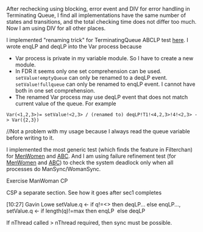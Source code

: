 After rechecking using blocking, error event and DIV for error handling in Terminating Queue, I find all implementations have the same number of states and transitions, and the total checking time does not differ too much. Now I am using DIV for all other places.

I implemented "renaming trick" for TerminatingQueue ABCLP test [here](https://github.com/ZZYSonny/Oxford-Year3Project/blob/main/csp/TerminatingQueue/abclp/common.csp). I wrote enqLP and deqLP into the Var process because
- Var process is private in my variable module. So I have to create a new module.
- In FDR it seems only one set comprehension can be used. `setValue!emptyQueue` can only be renamed to a deqLP event. `setValue!fullqueue` can only be renamed to enqLP event. I cannot have both in one set comprehension.
- The renamed Var process may use deqLP event that does not match current value of the queue. For example
```
Var(<1,2,3>)= setValue!<2,3> / (renamed to) deqLP!T1!<4,2,3>!4!<2,3> -> Var({2,3})
```
//Not a problem with my usage because I always read the queue variable before writing to it.

I implemented the most generic test (which finds the feature in Filterchan) for [MenWomen](https://github.com/ZZYSonny/Oxford-Year3Project/blob/main/csp/MenWoman/test_chaos.csp) and [ABC](https://github.com/ZZYSonny/Oxford-Year3Project/blob/main/csp/ABC/test_chaos.csp). And I am using failure refinement test (for [MenWomen](https://github.com/ZZYSonny/Oxford-Year3Project/blob/main/csp/MenWoman/test_failure.csp) and [ABC](https://github.com/ZZYSonny/Oxford-Year3Project/blob/main/csp/ABC/test_failure.csp)) to check the system deadlock only when all processes do ManSync/WomanSync.


Exercise ManWoman CP

CSP a separate section. See how it goes after sec1 completes

[10:27] Gavin Lowe
setValue.q <- if q!=<> then deqLP... else enqLP..., setValue.q <- if length(q)!=max then enqLP  else deqLP

If nThread called > nThread required, then sync must be possible.